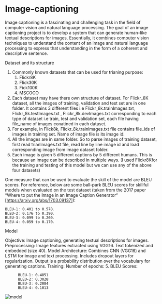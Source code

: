 # Image-captioning


Image captioning is a fascinating and challenging task in the field of computer vision and natural language processing. The goal of an image captioning project is to develop a system that can generate human-like textual descriptions for images. Essentially, it combines computer vision techniques to understand the content of an image and natural language processing to express that understanding in the form of a coherent and descriptive sentence.



Dataset and its structure

1. Commonly known datasets that can be used for trianing purpose:
    1. Flickr8K
    2. Flick30K
    3. Fick100K
    4. MSCOCO
2. Each dataset may have there own structure of dataset. For Flickr_8K dataset, all the images of training, validation and test set are in one folder. It contains 3 different files i.e Flickr_8k.trainImages.txt, Flickr_8k.testImages.txt , Flickr_8k.devImages.txt  corresponding to each type of dataset i.e train, test and validation set, each file having file_name of images conatined in each dataset. 
3. For example, in Flick8k, Flickr_8k.trainImages.txt file contains file_ids of images in training set. Name of image file is its image id.
4. All the images are in same folder. So to parse images of training dataset, first read trianImages.txt file, read line by line image id and load corresponding image from image dataset folder.
5. Each image is given 5 different captions by 5 different humans. This is because an image can be described in multiple ways.
(I used Flickr8Kfor the training and testing of this model but we can use any of the above four datasets)

One measure that can be used to evaluate the skill of the model are BLEU scores. For reference, below are some ball-park BLEU scores for skillful models when evaluated on the test dataset (taken from the 2017 paper “Where to put the Image in an Image Caption Generator“ [https://arxiv.org/abs/1703.09137]):

    BLEU-1: 0.401 to 0.578. 
    BLEU-2: 0.176 to 0.390. 
    BLEU-3: 0.099 to 0.260. 
    BLEU-4: 0.059 to 0.170.

Model

Objective: Image captioning, generating textual descriptions for images.
Preprocessing:
      Image features extracted using VGG16.
      Text tokenized and embedded (size 40).
Model Architecture:
      Combines CNN (VGG16) and LSTM for image and text processing.
      Includes dropout layers for regularization.
      Output is a probability distribution over the vocabulary for generating captions.
Training:
      Number of epochs: 5.
BLEU Scores:

          BLEU-1: 0.4851
          BLEU-2: 0.3028
          BLEU-3: 0.2084
          BLEU-4: 0.1013

![model](https://github.com/tonystark2032/ML-Codes/assets/116151399/5ef93135-dc55-4ec5-bfbe-2709302fffff)
